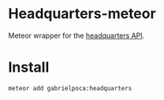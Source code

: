 Headquarters-meteor
==================

Meteor wrapper for the [headquarters API](https://github.com/groupbuddies/headquarters).

# Install

```
meteor add gabrielpoca:headquarters
```
